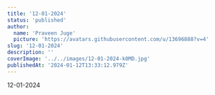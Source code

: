 ```yaml
---
title: '12-01-2024'
status: 'published'
author:
  name: 'Praveen Juge'
  picture: 'https://avatars.githubusercontent.com/u/13696888?v=4'
slug: '12-01-2024'
description: ''
coverImage: '../../images/12-01-2024-k0MD.jpg'
publishedAt: '2024-01-12T13:33:12.979Z'
---
```


12-01-2024